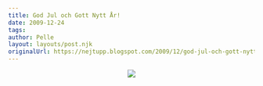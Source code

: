 ```yaml
---
title: God Jul och Gott Nytt År!
date: 2009-12-24
tags: 	
author: Pelle
layout: layouts/post.njk
originalUrl: https://nejtupp.blogspot.com/2009/12/god-jul-och-gott-nytt-ar.html
---
```


<div style="text-align: center;"><img src="../../../../img/jul-1-pola.jpg"><br></div>
<!-- no comments on this post -->